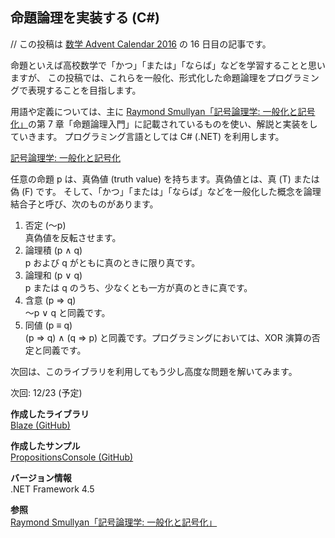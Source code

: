 ## 命題論理を実装する (C#)

// この投稿は [数学 Advent Calendar 2016](http://qiita.com/advent-calendar/2016/math) の 16 日目の記事です。

命題といえば高校数学で「かつ」「または」「ならば」などを学習することと思いますが、
この投稿では、これらを一般化、形式化した命題論理をプログラミングで表現することを目指します。

用語や定義については、主に [Raymond Smullyan「記号論理学: 一般化と記号化」](https://www.amazon.co.jp/dp/4621085727)の第 7 章「命題論理入門」に記載されているものを使い、解説と実装をしていきます。
プログラミング言語としては C# (.NET) を利用します。

[記号論理学: 一般化と記号化](https://www.amazon.co.jp/dp/4621085727)

任意の命題 p は、真偽値 (truth value) を持ちます。真偽値とは、真 (T) または偽 (F) です。
そして、「かつ」「または」「ならば」などを一般化した概念を論理結合子と呼び、次のものがあります。

1. 否定 (～p)  
真偽値を反転させます。
1. 論理積 (p ∧ q)  
p および q がともに真のときに限り真です。
1. 論理和 (p ∨ q)  
p または q のうち、少なくとも一方が真のときに真です。
1. 含意 (p ⇒ q)  
～p ∨ q と同義です。
1. 同値 (p ≡ q)  
(p ⇒ q) ∧ (q ⇒ p) と同義です。プログラミングにおいては、XOR 演算の否定と同義です。


次回は、このライブラリを利用してもう少し高度な問題を解いてみます。

次回: 12/23 (予定)

**作成したライブラリ**  
[Blaze (GitHub)](https://github.com/sakapon/Blaze)

**作成したサンプル**  
[PropositionsConsole (GitHub)](https://github.com/sakapon/Samples-2016/tree/master/MathSample/PropositionsConsole)

**バージョン情報**  
.NET Framework 4.5

**参照**  
[Raymond Smullyan「記号論理学: 一般化と記号化」](https://www.amazon.co.jp/dp/4621085727)
